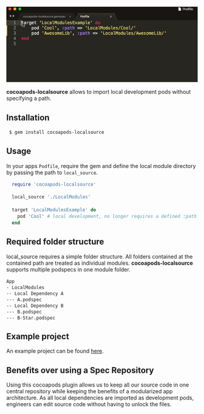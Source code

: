 <p align="center">
  <img src="https://raw.githubusercontent.com/ohitsdaniel/cocoapods-localsource/master/podfileedit.gif">
</p>

**cocoapods-localsource** allows to import local development pods without specifying a path.

## Installation 
```bash
 $ gem install cocoapods-localsource
```

## Usage 
In your apps `Podfile`, require the gem and define the local module directory by passing the path to `local_source`. 

```ruby 
  require 'cocoapods-localsource'

  local_source './LocalModules'

  target 'LocalModulesExample' do
    pod 'Cool' # local development, no longer requires a defined :path
  end
```

## Required folder structure
local_source requires a simple folder structure. All folders contained at the contained path are treated as individual modules. **cocoapods-localsource** supports multiple podspecs in one module folder.

```
App
- LocalModules
-- Local Dependency A
--- A.podspec
-- Local Dependency B
--- B.podspec
--- B-Star.podspec
```

## Example project

An example project can be found [here](https://github.com/ohitsdaniel/cocoapods-localsource-example). 

## Benefits over using a Spec Repository
Using this cocoapods plugin allows us to keep all our source code in one central repository while keeping the benefits of a modularized app architecture. As all local dependencies are imported as development pods, engineers can edit source code without having to unlock the files.

